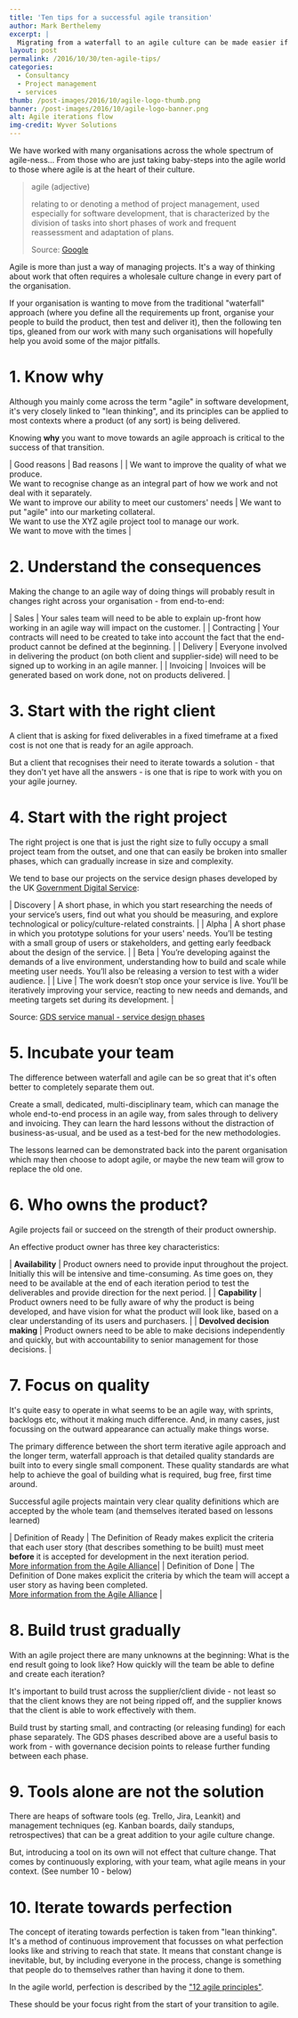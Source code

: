 ```yaml
---
title: 'Ten tips for a successful agile transition'
author: Mark Berthelemy
excerpt: |
  Migrating from a waterfall to an agile culture can be made easier if you follow our ten tips
layout: post
permalink: /2016/10/30/ten-agile-tips/
categories:
  - Consultancy
  - Project management
  - services
thumb: /post-images/2016/10/agile-logo-thumb.png
banner: /post-images/2016/10/agile-logo-banner.png
alt: Agile iterations flow
img-credit: Wyver Solutions
---
```

We have worked with many organisations across the whole spectrum of agile-ness... From those who are just taking baby-steps into the agile world to those where agile is at the heart of their culture.

> agile (adjective)
> 
> relating to or denoting a method of project management, used especially for software development, that is characterized by the division of tasks into short phases of work and frequent reassessment and adaptation of plans.
> 
> Source: <a href="https://www.google.co.uk/search?q=agile+definition&oq=agile+definition" target="_blank">Google</a>

Agile is more than just a way of managing projects. It's a way of thinking about work that often requires a wholesale culture change in every part of the organisation.

If your organisation is wanting to move from the traditional "waterfall" approach (where you define all the requirements up front, organise your people to build the product, then test and deliver it), then the following ten tips, gleaned from our work with many such organisations will hopefully help you avoid some of the major pitfalls.

# 1. Know why

Although you mainly come across the term "agile" in software development, it's very closely linked to "lean thinking", and its principles can be applied to most contexts where a product (of any sort) is being delivered.

Knowing **why** you want to move towards an agile approach is critical to the success of that transition.

| Good reasons | Bad reasons |
| We want to improve the quality of what we produce.<br />We want to recognise change as an integral part of how we work and not deal with it separately.<br />We want to improve our ability to meet our customers' needs | We want to put "agile" into our marketing collateral.<br />We want to use the XYZ agile project tool to manage our work.<br />We want to move with the times |

# 2. Understand the consequences

Making the change to an agile way of doing things will probably result in changes right across your organisation - from end-to-end:

| Sales | Your sales team will need to be able to explain up-front how working in an agile way will impact on the customer. |
| Contracting | Your contracts will need to be created to take into account the fact that the end-product cannot be defined at the beginning. |
| Delivery | Everyone involved in delivering the product (on both client and supplier-side) will need to be signed up to working in an agile manner. |
| Invoicing | Invoices will be generated based on work done, not on products delivered. |

# 3. Start with the right client

A client that is asking for fixed deliverables in a fixed timeframe at a fixed cost is not one that is ready for an agile approach.

But a client that recognises their need to iterate towards a solution - that they don't yet have all the answers - is one that is ripe to work with you on your agile journey.

# 4. Start with the right project

The right project is one that is just the right size to fully occupy a small project team from the outset, and one that can easily be broken into smaller phases, which can gradually increase in size and complexity.

We tend to base our projects on the service design phases developed by the UK <a href="https://gds.blog.gov.uk/">Government Digital Service</a>:

| Discovery | A short phase, in which you start researching the needs of your service’s users, find out what you should be measuring, and explore technological or policy/culture-related constraints. |
| Alpha | A short phase in which you prototype solutions for your users' needs. You’ll be testing with a small group of users or stakeholders, and getting early feedback about the design of the service. |
| Beta | You’re developing against the demands of a live environment, understanding how to build and scale while meeting user needs. You’ll also be releasing a version to test with a wider audience. |
| Live | The work doesn’t stop once your service is live. You’ll be iteratively improving your service, reacting to new needs and demands, and meeting targets set during its development. |

Source: <a href="https://www.gov.uk/service-manual/phases" target="_blank">GDS service manual - service design phases<a/>

# 5. Incubate your team

The difference between waterfall and agile can be so great that it's often better to completely separate them out.

Create a small, dedicated, multi-disciplinary team, which can manage the whole end-to-end process in an agile way, from sales through to delivery and invoicing. They can learn the hard lessons without the distraction of business-as-usual, and be used as a test-bed for the new methodologies.

The lessons learned can be demonstrated back into the parent organisation which may then choose to adopt agile, or maybe the new team will grow to replace the old one.

# 6. Who owns the product?

Agile projects fail or succeed on the strength of their product ownership.

An effective product owner has three key characteristics:

| **Availability** | Product owners need to provide input throughout the project. Initially this will be intensive and time-consuming. As time goes on, they need to be available at the end of each iteration period to test the  deliverables and provide direction for the next period. |
| **Capability** | Product owners need to be fully aware of why the product is being developed, and have vision for what the product will look like, based on a clear understanding of its users and purchasers. |
| **Devolved decision making** | Product owners need to be able to make decisions independently and quickly, but with accountability to senior management for those decisions. |

# 7. Focus on quality

It's quite easy to operate in what seems to be an agile way, with sprints, backlogs etc, without it making much difference. And, in many cases, just focussing on the outward appearance can actually make things worse.

The primary difference between the short term iterative agile approach and the longer term, waterfall approach is that detailed quality standards are built into to every single small component. These quality standards are what help to achieve the goal of building what is required, bug free, first time around.

Successful agile projects maintain very clear quality definitions which are accepted by the whole team (and themselves iterated based on lessons learned)

| Definition of Ready | The Definition of Ready makes explicit the criteria that each user story (that describes something to be built) must meet **before** it is accepted for development in the next iteration period.<br /><a href="https://www.agilealliance.org/glossary/definition-of-ready/" target="_blank">More information from the Agile Alliance</a>|
| Definition of Done | The Definition of Done makes explicit the criteria by which the team will accept a user story as having been completed.<br /><a href="https://www.agilealliance.org/glossary/definition-of-done/" target="_blank">More information from the Agile Alliance</a> |

# 8. Build trust gradually

With an agile project there are many unknowns at the beginning: What is the end result going to look like? How quickly will the team be able to define and create each iteration?

It's important to build trust across the supplier/client divide - not least so that the client knows they are not being ripped off, and the supplier knows that the client is able to work effectively with them.

Build trust by starting small, and contracting (or releasing funding) for each phase separately. The GDS phases described above are a useful basis to work from - with governance decision points to release further funding between each phase.

# 9. Tools alone are not the solution

There are heaps of software tools (eg. Trello, Jira, Leankit) and management techniques (eg. Kanban boards, daily standups, retrospectives) that can be a great addition to your agile culture change.

But, introducing a tool on its own will not effect that culture change. That comes by continuously exploring, with your team, what agile means in your context. (See number 10 - below)

# 10. Iterate towards perfection

The concept of iterating towards perfection is taken from "lean thinking". It's a method of continuous improvement that focusses on what perfection looks like and striving to reach that state. It means that constant change is inevitable, but, by including everyone in the process, change is something that people do to themselves rather than having it done to them.

In the agile world, perfection is described by the <a href="http://agilemanifesto.org/principles.html" target="_blank">"12 agile principles"</a>.

These should be your focus right from the start of your transition to agile.
